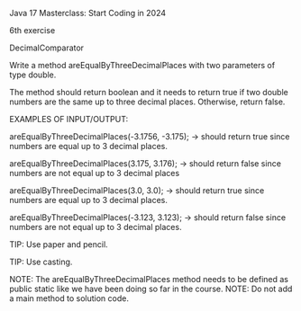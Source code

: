 
Java 17 Masterclass: Start Coding in 2024

6th exercise

DecimalComparator

Write a method areEqualByThreeDecimalPlaces with two parameters of type double.

The method should return boolean and it needs to return true if two double numbers are the same up to three decimal places. Otherwise, return false.



EXAMPLES OF INPUT/OUTPUT:

areEqualByThreeDecimalPlaces(-3.1756, -3.175); → should return true since numbers are equal up to 3 decimal places.

areEqualByThreeDecimalPlaces(3.175, 3.176); → should return false since numbers are not equal up to 3 decimal places

areEqualByThreeDecimalPlaces(3.0, 3.0); → should return true since numbers are equal up to 3 decimal places.

areEqualByThreeDecimalPlaces(-3.123, 3.123); → should return false since numbers are not equal up to 3 decimal places.



TIP: Use paper and pencil.

TIP: Use casting.

NOTE: The areEqualByThreeDecimalPlaces method  needs to be defined as public static ​like we have been doing so far in the course.
NOTE: Do not add a  main method to solution code.

